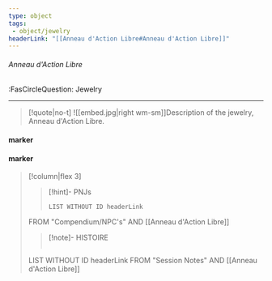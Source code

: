 ```yaml
---
type: object
tags:
 - object/jewelry
headerLink: "[[Anneau d'Action Libre#Anneau d'Action Libre]]"
---
```


###### Anneau d'Action Libre
<span class="sub2">:FasCircleQuestion: Jewelry</span>
___

> [!quote|no-t]
>![[embed.jpg|right wm-sm]]Description of the  jewelry, Anneau d'Action Libre.
<span class="clearfix"></span>

#### marker
#### marker
> [!column|flex 3]
>>[!hint]- PNJs
>>```dataview
>>LIST WITHOUT ID headerLink
>FROM "Compendium/NPC's" AND [[Anneau d'Action Libre]]
>
>>[!note]- HISTOIRE
>>```dataview
>LIST WITHOUT ID headerLink
>FROM "Session Notes" AND [[Anneau d'Action Libre]]